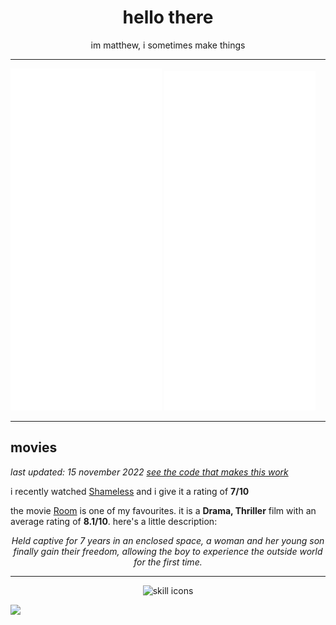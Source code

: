 <div align="center">

  # hello there
  
  im matthew, i sometimes make things

</div>

---

<img width="48%" src="https://raw.githubusercontent.com/matievisthekat/matievisthekat/master/overall-metrics.svg" alt="Overall Metrics" /> <img width="48%" src="https://raw.githubusercontent.com/matievisthekat/matievisthekat/master/recent-metrics.svg" alt="Recent Metrics" />

---

## movies
*last updated: <!--common.timestamp:start-->15 november 2022<!--common.timestamp:end-->
[see the code that makes this work](https://github.com/matievisthekat/matievisthekat/tree/master/movies)*

i recently watched <!--recent.link:start text="recent.title"-->[Shameless](https://imdb.com/title/tt1586680/ 'imdb page')<!--recent.link:end--> and i give it a rating of **<!--recent.rating:start-->7<!--recent.rating:end-->/10**

the movie <!--favourite.link:start text="favourite.title"-->[Room](https://imdb.com/title/tt3170832/?ref_=ttls_li_i 'imdb page')<!--favourite.link:end--> is one of my favourites. it is a **<!--favourite.genre:start-->Drama, Thriller<!--favourite.genre:end-->** film with an average rating of **<!--favourite.avgRating:start-->8.1<!--favourite.avgRating:end-->/10**. here's a little description:

<div align="center">

  *<!--favourite.desc:start-->Held captive for 7 years in an enclosed space, a woman and her young son finally gain their freedom, allowing the boy to experience the outside world for the first time.<!--favourite.desc:end-->*
  
</div>

---

<div align="center">
     <img src="https://skillicons.dev/icons?perline=10&i=cloudflare,netlify,heroku,figma,electron,sass,emotion,css,html,dart,flutter,deno,express,svelte,react,nextjs,ts,js,nodejs,ruby,rails,rust,linux,git,vim,vscode,nginx,mongodb,mysql,postgres" alt="skill icons" />
</div>

![](https://hit.yhype.me/github/profile?user_id=45036977)
